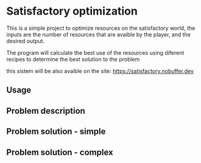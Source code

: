 Satisfactory optimization
==========================

This is a simple project to optimize resources on the satisfactory world,
the inputs are the number of resources that are avaible by the player, and the 
desired output.

The program will calculate the best use of the resources using diferent recipes to
determine the best solution to the problem

this sistem will be also avaible on the site: https://satisfactory.nobuffer.dev

Usage
--------------------------

Problem description
--------------------------

Problem solution - simple
--------------------------

Problem solution - complex
--------------------------

